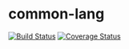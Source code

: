 # common-lang
[![Build Status](https://travis-ci.org/HuehueJS/common-lang.svg?branch=master)](https://travis-ci.org/HuehueJS/common-lang)
[![Coverage Status](https://coveralls.io/repos/github/HuehueJS/common-lang/badge.svg?branch=master)](https://coveralls.io/github/HuehueJS/common-lang?branch=master)